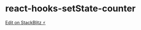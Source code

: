 # react-hooks-setState-counter

[Edit on StackBlitz ⚡️](https://stackblitz.com/edit/react-hooks-initial-example-cj6e92)